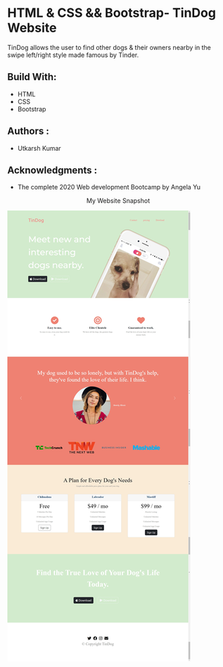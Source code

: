 
# HTML & CSS && Bootstrap- TinDog Website

TinDog allows the user to find other dogs & their owners nearby in the swipe left/right style made famous by Tinder.


## Build With:
* HTML
* CSS
* Bootstrap

## Authors :
* Utkarsh Kumar

## Acknowledgments :
* The complete 2020 Web development Bootcamp by Angela Yu <br />




<p align="center">
 My Website Snapshot
</p>
 
![Alt text ](https://github.com/utkarshkr-creator/TinDog_Project1/blob/main/TinDog.png?raw=true)

